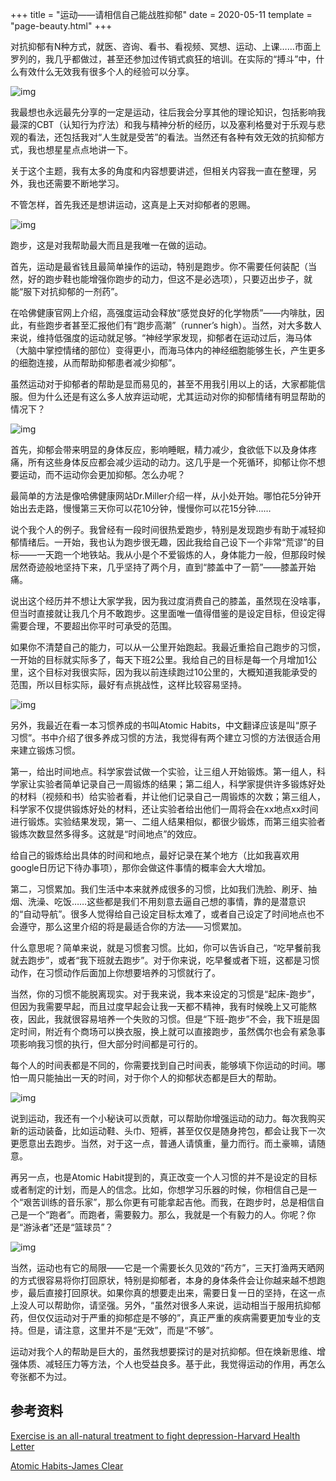 +++
title = "运动——请相信自己能战胜抑郁"
date = 2020-05-11
template = "page-beauty.html"
+++

对抗抑郁有N种方式，就医、咨询、看书、看视频、冥想、运动、上课……市面上罗列的，我几乎都做过，甚至还参加过传销式疯狂的培训。在实际的“搏斗”中，什么有效什么无效我有很多个人的经验可以分享。

![img](https://linxz-aliyun.oss-cn-shenzhen.aliyuncs.com/images/depression-sports1.jpeg)

我最想也永远最先分享的一定是运动，往后我会分享其他的理论知识，包括影响我最深的CBT（认知行为疗法）和我与精神分析的经历，以及塞利格曼对于乐观与悲观的看法，还包括我对“人生就是受苦”的看法。当然还有各种有效无效的抗抑郁方式，我也想星星点点地讲一下。

关于这个主题，我有太多的角度和内容想要讲述，但相关内容我一直在整理，另外，我也还需要不断地学习。

不管怎样，首先我还是想讲运动，这真是上天对抑郁者的恩赐。

![img](https://linxz-aliyun.oss-cn-shenzhen.aliyuncs.com/images/depression-sports2.jpeg)

跑步，这是对我帮助最大而且是我唯一在做的运动。

首先，运动是最省钱且最简单操作的运动，特别是跑步。你不需要任何装配（当然，好的跑步鞋也能增强你跑步的动力，但这不是必选项），只要迈出步子，就能“服下对抗抑郁的一剂药”。

在哈佛健康官网上介绍，高强度运动会释放“感觉良好的化学物质”——内啡肽，因此，有些跑步者甚至汇报他们有“跑步高潮”（runner’s high）。当然，对大多数人来说，维持低强度的运动就足够。“神经学家发现，抑郁者在运动过后，海马体（大脑中掌控情绪的部位）变得更小，而海马体内的神经细胞能够生长，产生更多的细胞连接，从而帮助抑郁患者减少抑郁”。

虽然运动对于抑郁者的帮助是显而易见的，甚至不用我引用以上的话，大家都能信服。但为什么还是有这么多人放弃运动呢，尤其运动对你的抑郁情绪有明显帮助的情况下？

![img](https://linxz-aliyun.oss-cn-shenzhen.aliyuncs.com/images/depression-sports3.jpeg)

首先，抑郁会带来明显的身体反应，影响睡眠，精力减少，食欲低下以及身体疼痛，所有这些身体反应都会减少运动的动力。这几乎是一个死循环，抑郁让你不想要运动，而不运动你会更加抑郁。怎么办呢？

最简单的方法是像哈佛健康网站Dr.Miller介绍一样，从小处开始。哪怕花5分钟开始出去走路，慢慢第三天你可以花10分钟，慢慢你可以花15分钟……

说个我个人的例子。我曾经有一段时间很热爱跑步，特别是发现跑步有助于减轻抑郁情绪后。一开始，我也认为跑步很无趣，因此我给自己设下一个非常“荒谬”的目标——一天跑一个地铁站。我从小是个不爱锻炼的人，身体能力一般，但那段时候居然奇迹般地坚持下来，几乎坚持了两个月，直到“膝盖中了一箭”——膝盖开始痛。

说出这个经历并不想让大家学我，因为我过度消费自己的膝盖，虽然现在没啥事，但当时直接就让我几个月不敢跑步。这里面唯一值得借鉴的是设定目标，但设定得需要合理，不要超出你平时可承受的范围。

如果你不清楚自己的能力，可以从一公里开始跑起。我最近重拾自己跑步的习惯，一开始的目标就实际多了，每天下班2公里。我给自己的目标是每一个月增加1公里，这个目标对我很实际，因为我以前连续跑过10公里的，大概知道我能承受的范围，所以目标实际，最好有点挑战性，这样比较容易坚持。

![img](https://linxz-aliyun.oss-cn-shenzhen.aliyuncs.com/images/depression-sports4.jpeg)

另外，我最近在看一本习惯养成的书叫Atomic Habits，中文翻译应该是叫“原子习惯”。书中介绍了很多养成习惯的方法，我觉得有两个建立习惯的方法很适合用来建立锻炼习惯。

第一，给出时间地点。科学家尝试做一个实验，让三组人开始锻炼。第一组人，科学家让实验者简单记录自己一周锻炼的结果；第二组人，科学家提供许多锻炼好处的材料（视频和书）给实验者看，并让他们记录自己一周锻炼的次数；第三组人，科学家不仅提供锻炼好处的材料，还让实验者给出他们一周将会在xx地点xx时间进行锻炼。实验结果发现，第一、二组人结果相似，都很少锻炼，而第三组实验者锻炼次数显然多得多。这就是“时间地点”的效应。

给自己的锻炼给出具体的时间和地点，最好记录在某个地方（比如我喜欢用google日历记下待办事项），那你会做这件事情的概率会大大增加。

第二，习惯累加。我们生活中本来就养成很多的习惯，比如我们洗脸、刷牙、抽烟、洗澡、吃饭……这些都是我们不用刻意去逼自己想的事情，靠的是潜意识的“自动导航”。很多人觉得给自己设定目标太难了，或者自己设定了时间地点也不会遵守，那么这里介绍的将是最适合你的方法——习惯累加。

什么意思呢？简单来说，就是习惯套习惯。比如，你可以告诉自己，“吃早餐前我就去跑步”，或者“我下班就去跑步”。对于你来说，吃早餐或者下班，这都是习惯动作，在习惯动作后面加上你想要培养的习惯就行了。

当然，你的习惯不能脱离现实。对于我来说，我本来设定的习惯是“起床-跑步”，但因为我需要早起，而且过度早起会让我一天都不精神，我有时候晚上又可能熬夜，因此，我就很容易培养一个失败的习惯。但是“下班-跑步”不会，我下班是固定时间，附近有个商场可以换衣服，换上就可以直接跑步，虽然偶尔也会有紧急事项影响我习惯的执行，但大部分时间都是可行的。

每个人的时间表都是不同的，你需要找到自己时间表，能够填下你运动的时间。哪怕一周只能抽出一天的时间，对于你个人的抑郁状态都是巨大的帮助。

![img](https://linxz-aliyun.oss-cn-shenzhen.aliyuncs.com/images/depression-sports5.jpeg)

说到运动，我还有一个小秘诀可以贡献，可以帮助你增强运动的动力。每次我购买新的运动装备，比如运动鞋、头巾、短裤，甚至仅仅是随身挎包，都会让我下一次更愿意出去跑步。当然，对于这一点，普通人请慎重，量力而行。而土豪嘛，请随意。

再另一点，也是Atomic Habit提到的，真正改变一个人习惯的并不是设定的目标或者制定的计划，而是人的信念。比如，你想学习乐器的时候，你相信自己是一个“艰苦训练的音乐家”，那么你更有可能拿起吉他。而我，在跑步时，总是相信自己是一个“跑者”。而跑者，需要毅力。那么，我就是一个有毅力的人。你呢？你是“游泳者”还是“篮球员”？

![img](https://linxz-aliyun.oss-cn-shenzhen.aliyuncs.com/images/depression-sports6.jpeg)

当然，运动也有它的局限——它是一个需要长久见效的“药方”，三天打渔两天晒网的方式很容易将你打回原状，特别是抑郁者，本身的身体条件会让你越来越不想跑步，最后直接打回原状。如果你真的想要走出来，需要日复一日的坚持，在这一点上没人可以帮助你，请坚强。另外，“虽然对很多人来说，运动相当于服用抗抑郁药，但仅仅运动对于严重的抑郁症是不够的”，真正严重的疾病需要更加专业的支持。但是，请注意，这里并不是“无效”，而是“不够”。

运动对我个人的帮助是巨大的，虽然我想要探讨的是对抗抑郁。但在焕新思维、增强体质、减轻压力等方法，个人也受益良多。基于此，我觉得运动的作用，再怎么夸张都不为过。

## 参考资料
[Exercise is an all-natural treatment to fight depression-Harvard Health Letter](https://www.health.harvard.edu/mind-and-mood/exercise-is-an-all-natural-treatment-to-fight-depression)

[Atomic Habits-James Clear](https://www.amazon.com/Atomic-Habits-Proven-Build-Break/dp/B07RFSSYBH/ref=sr_1_1?crid=BRWYDUDHRKIU&keywords=atomic+habits&qid=1568208081&s=gateway&sprefix=atomic%2Caps%2C414&sr=8-1)